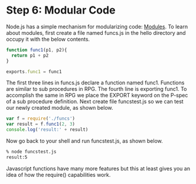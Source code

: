 # Step 6: Modular Code

Node.js has a simple mechanism for modularizing code: [Modules](https://nodejs.org/api/modules.html).  To learn about modules, first create a file named funcs.js in the hello directory and occupy it with the below contents. 

```js
function func1(p1, p2){
  return p1 + p2
}

exports.func1 = func1
```

The first three lines in funcs.js declare a function named func1. Functions are similar to sub procedures in RPG.  The fourth line is exporting func1.  To accomplish the same in RPG we place the EXPORT keyword on the P-spec of a sub procedure definition.  Next create file funcstest.js so we can test our newly created module, as shown below.

```js 
var f = require('./funcs')
var result = f.func1(2, 3)
console.log('result:' + result)
```

Now go back to your shell and run funcstest.js, as shown below.

```sh
% node funcstest.js
result:5
```

Javascript functions have many more features but this at least gives you an idea of how the require() capabilities work.